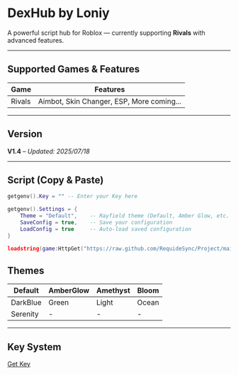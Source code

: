 # DexHub by Loniy

A powerful script hub for Roblox — currently supporting **Rivals** with advanced features.

---

## Supported Games & Features

| Game   | Features                                  |
|--------|-------------------------------------------|
| Rivals | Aimbot, Skin Changer, ESP, More coming... |

---

## Version

**V1.4** – *Updated: 2025/07/18*

---

## Script (Copy & Paste)

```lua
getgenv().Key = "" -- Enter your Key here

getgenv().Settings = {
    Theme = "Default",    -- Rayfield theme (Default, Amber Glow, etc. )
    SaveConfig = true,    -- Save your configuration
    LoadConfig = true     -- Auto-load saved configuration
}

loadstring(game:HttpGet("https://raw.github.com/RequideSync/Project/main/Loniy/Rivals.lua"))()
```

## Themes

| Default   | AmberGlow | Amethyst | Bloom   |
|-----------|-----------|----------|---------|
| DarkBlue  | Green     | Light    | Ocean   |
| Serenity  | -         | -        | -       |

---

## Key System

[Get Key](https://your-key-site.example.com)
